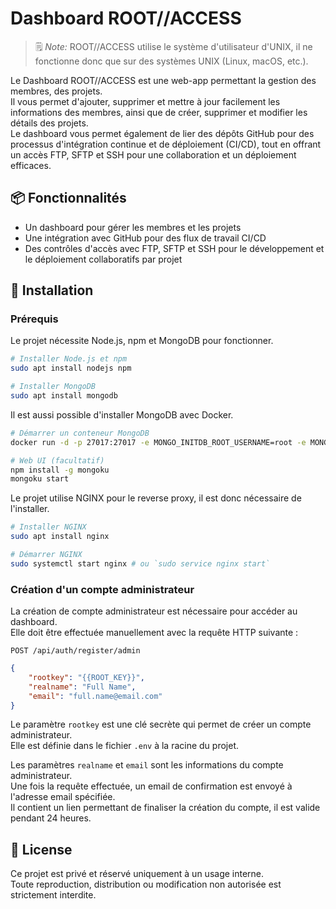 # Dashboard ROOT//ACCESS

> 🗒️ *Note:* ROOT//ACCESS utilise le système d'utilisateur d'UNIX, il ne fonctionne donc que sur des systèmes UNIX (Linux, macOS, etc.).

Le Dashboard ROOT//ACCESS est une web-app permettant la gestion des membres, des projets. \
Il vous permet d'ajouter, supprimer et mettre à jour facilement les informations des membres, ainsi que de créer, supprimer et modifier les détails des projets. \
Le dashboard vous permet également de lier des dépôts GitHub pour des processus d'intégration continue et de déploiement (CI/CD), tout en offrant un accès FTP, SFTP et SSH pour une collaboration et un déploiement efficaces.

## 📦 Fonctionnalités

- Un dashboard pour gérer les membres et les projets
- Une intégration avec GitHub pour des flux de travail CI/CD
- Des contrôles d'accès avec FTP, SFTP et SSH pour le développement et le déploiement collaboratifs par projet

## 🚀 Installation

### Prérequis

Le projet nécessite Node.js, npm et MongoDB pour fonctionner.

```bash
# Installer Node.js et npm
sudo apt install nodejs npm

# Installer MongoDB
sudo apt install mongodb
```

Il est aussi possible d'installer MongoDB avec Docker.

```bash
# Démarrer un conteneur MongoDB
docker run -d -p 27017:27017 -e MONGO_INITDB_ROOT_USERNAME=root -e MONGO_INITDB_ROOT_PASSWORD=root --name root-mongodb mongo

# Web UI (facultatif)
npm install -g mongoku
mongoku start
```

Le projet utilise NGINX pour le reverse proxy, il est donc nécessaire de l'installer.

```bash
# Installer NGINX
sudo apt install nginx

# Démarrer NGINX
sudo systemctl start nginx # ou `sudo service nginx start`
```

### Création d'un compte administrateur

La création de compte administrateur est nécessaire pour accéder au dashboard. \
Elle doit être effectuée manuellement avec la requête HTTP suivante :

```http
POST /api/auth/register/admin
```

```json
{
    "rootkey": "{{ROOT_KEY}}",
    "realname": "Full Name",
    "email": "full.name@email.com"
}
```

Le paramètre `rootkey` est une clé secrète qui permet de créer un compte administrateur. \
Elle est définie dans le fichier `.env` à la racine du projet.

Les paramètres `realname` et `email` sont les informations du compte administrateur. \
Une fois la requête effectuée, un email de confirmation est envoyé à l'adresse email spécifiée. \
Il contient un lien permettant de finaliser la création du compte, il est valide pendant 24 heures.

## 📄 License

Ce projet est privé et réservé uniquement à un usage interne.\
Toute reproduction, distribution ou modification non autorisée est strictement interdite.
